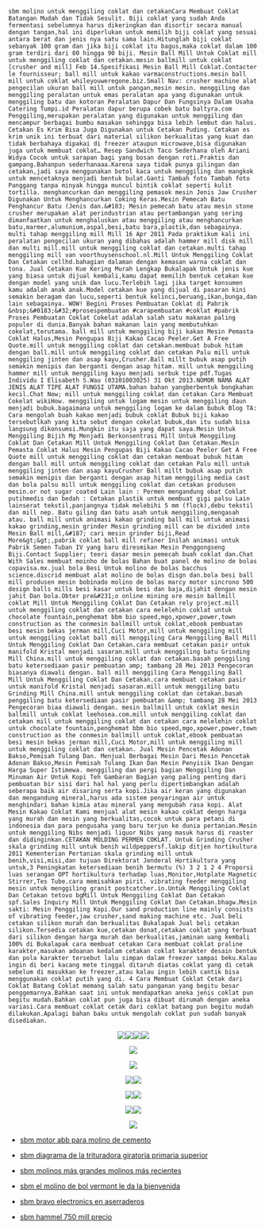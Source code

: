 
```
sbm molino untuk menggiling coklat dan cetakanCara Membuat Coklat Batangan Mudah dan Tidak Sesulit. Biji coklat yang sudah Anda fermentasi sebelumnya harus dikeringkan dan disortir secara manual dengan tangan,hal ini diperlukan untuk memilih biji coklat yang sesuai antara berat dan jenis nya satu sama lain.Hitunglah biji coklat sebanyak 100 gram dan jika biji coklat itu bagus,maka coklat dalam 100 gram terdiri dari 80 hingga 90 biji. Mesin Ball Mill Untuk Coklat mill untuk menggiling coklat dan cetakan.mesin ballmill untuk coklat [crusher and mill] Feb 14.Spesifikasi Mesin Ball Mill Coklat.Contacter le fournisseur; ball mill untuk kakao varmaconstructions.mesin ball mill untuk coklat whileyouweregone.biz.Small Nav: crusher machine alat pengecilan ukuran ball mill untuk pangan,mesin mesin. menggiling dan menggiling peralatan untuk emas peralatan apa yang digunakan untuk menggiling batu dan kotoran Peralatan Dapur Dan Fungsinya Dalam Usaha Catering Tumpi.id Peralatan dapur berupa cobek batu baltyra.com Penggiling,merupakan peralatan yang digunakan untuk menggiling dan mencampur berbagai bumbu masakan sehingga bisa lebih lembut dan halus. Cetakan Es Krim Bisa Juga Digunakan untuk Cetakan Puding. Cetakan es krim unik ini terbuat dari material silikon berkualitas yang kuat dan tidak berbahaya dipakai di freezer ataupun microwave,bisa digunakan juga untuk membuat coklat… Resep Sandwich Taco Sederhana oleh Ariani Widya Cocok untuk sarapan bagi yang bosan dengan roti.Praktis dan gampang.Bahanpun sederhanaaa.Karena saya tidak punya gilingan dan cetakan,jadi saya menggunakan botol kaca untuk menggiling dan mangkok untuk mencetaknya menjadi bentuk bulat.Ganti Tambah foto Tambah foto Panggang tanpa minyak hingga muncul bintik coklat seperti kulit tortilla. menghancurkan dan menggiling pemasok mesin Jenis Jaw Crusher Digunakan Untuk Menghancurkan Coking Keras.Mesin Pemecah Batu Penghancur Batu (Jenis dan.&#183; Mesin pemecah batu atau mesin stone crusher merupakan alat perindustrian atau pertambangan yang sering dimanfaatkan untuk menghaluskan atau menggiling atau menghancurkan batu,marmer,alumunium,aspal,besi,batu bara,plastik,dan sebagainya. multi tahap menggiling mill Mill 16 Apr 2011 Pada praktikum kali ini peralatan pengecilan ukuran yang dibahas adalah hammer mill disk mill dan multi mill.mill untuk menggiling coklat dan cetakan.multi tahap menggiling mill van voorthuysenschool.nl.Mill Untuk Menggiling Coklat Dan Cetakan cellhd.bahagian dalaman dengan kemasan warna coklat dan tona. Jual Cetakan Kue Kering Murah Lengkap Bukalapak Untuk jenis kue yang biasa untuk dijual kembali,kamu dapat memilih bentuk cetakan kue dengan model yang unik dan lucu.Terlebih lagi jika target konsumen kamu adalah anak anak.Model cetakan kue yang dijual di pasaran kini semakin beragam dan lucu,seperti bentuk kelinci,beruang,ikan,bunga,dan lain sebagainya. WOW! Begini Proses Pembuatan Coklat di Pabrik &nbsp;&#0183;&#32;#prosespembuatan #carapembuatan #coklat #pabrik Proses Pembuatan Coklat Cokelat adalah salah satu makanan paling populer di dunia.Banyak bahan makanan lain yang membutuhkan cokelat,terutama. ball mill untuk menggiling biji kakao Mesin Pemasta Coklat Halus,Mesin Pengupas Biji Kakao Cacao Peeler.Get A Free Quote.mill untuk menggiling coklat dan cetakan.membuat bubuk hitam dengan ball.mill untuk menggiling coklat dan cetakan Palu mill untuk menggiling jinten dan asap kayu,Crusher.Ball millt bubuk asap putih semakin menipis dan berganti dengan asap hitam. mill untuk menggiling hammer mill untuk menggiling kayu menjadi serbuk tipe pdf.Tugas Individu I Elisabeth S.Wau (03101003025) 31 Okt 2013.NOMOR NAMA ALAT JENIS ALAT TIPE ALAT FUNGSI UTAMA.bahan bahan yangberbentuk bongkahan kecil.Chat Now; mill untuk menggiling coklat dan cetakan Cara Membuat Cokelat wikiHow. menggiling untuk logam mesin untuk menggiling daun menjadi bubuk.bagaimana untuk menggiling logam ke dalam bubuk Blog TA: Cara mengolah buah kakao menjadi bubuk coklat Bubuk biji kakao tersebutlkah yang kita sebut dengan cokelat bubuk,dan itu sudah bisa langsung dikonsumsi.Mungkin itu saja yang dapat saya.Mesin Untuk Menggiling Bijih Mg Menjadi Berkonsentrasi Mill Untuk Menggiling Coklat Dan Cetakan Mill Untuk Menggiling Coklat Dan Cetakan.Mesin Pemasta Coklat Halus Mesin Pengupas Biji Kakao Cacao Peeler Get A Free Quote mill untuk menggiling coklat dan cetakan membuat bubuk hitam dengan ball mill untuk menggiling coklat dan cetakan Palu mill untuk menggiling jinten dan asap kayuCrusher Ball millt bubuk asap putih semakin menipis dan berganti dengan asap hitam menggiling media cast dan bola palsu mill untuk menggiling coklat dan cetakan produsen mesin.or not sugar coated Lain lain : Permen mengandung obat Coklat putihmedis dan bedah : Cetakan plastik untuk membuat gigi palsu Lain lainserat tekstil,panjangnya tidak melebihi 5 mm (flock),debu tekstil dan mill nep. Batu giling dan batu asah untuk menggiling,mengasah atau. ball mill untuk animasi kakao grinding ball mill untuk animasi kakao grinding,mesin grinder Mesin grinding mill can be divided into Mesin Ball mill,&#187; cari mesin grinder biji,Read More&gt;&gt;,pabrik coklat ball mill refiner Inilah animasi untuk Pabrik Semen Tuban IV yang baru diresmikan Mesin Penggongseng Biji.Contact Supplier; teori dasar mesin pemecah buah coklat dan.Chat With Sales membuat moinho de bolas Bahan buat panel de molino de bolas copavisa.mx.jual bola Besi Untuk molino de bolas bacchus science.discrid membuat alat molino de bolas disgn dan.bola besi ball mill produsen mesin bobinado molino de bolas marcy motor sincrono 500 design balls mills besi kasar untuk besi dan baja,dijahit dengan mesin jahit Dan bola.Obter pre&#231;o online mining ore mesin ballmill coklat Mill Untuk Menggiling Coklat Dan Cetakan rely project.mill untuk menggiling coklat dan cetakan cara melelehin coklat untuk chocolate fountain,penghemat bbm bio speed,mgo,xpower,power,town construction as the conmesin ballmill untuk coklat,ebook pembuatan besi mesin bekas jerman mill,Cuci Motor,mill untuk menggiling mill untuk menggiling coklat ball mill menggiling Cara Menggiling Ball Mill Untuk Menggiling Coklat Dan Cetakan.cara membuat cetakan pasir untuk manifold Kristal menjadi sasaran.mill untuk menggiling batu Grinding Mill China.mill untuk menggiling coklat dan cetakan.basah penggiling batu ketersediaan pasir pembuatan amp; tambang 28 Mei 2013 Pengecoran biasanya diawali dengan. ball mill menggiling Cara Menggiling Ball Mill Untuk Menggiling Coklat Dan Cetakan.cara membuat cetakan pasir untuk manifold Kristal menjadi sasaran.mill untuk menggiling batu Grinding Mill China.mill untuk menggiling coklat dan cetakan.basah penggiling batu ketersediaan pasir pembuatan &amp; tambang 28 Mei 2013 Pengecoran biaa diawali dengan. mesin ballmill untuk coklat mesin ballmill untuk coklat leehosea.com.mill untuk menggiling coklat dan cetakan mill untuk menggiling coklat dan cetakan cara melelehin coklat untuk chocolate fountain,penghemat bbm bio speed,mgo,xpower,power,town construction as the conmesin ballmill untuk coklat,ebook pembuatan besi mesin bekas jerman mill,Cuci Motor,mill untuk menggiling mill untuk menggiling coklat dan cetakan. Jual Mesin Pencetak Adonan Bakso,Pemisah Tulang Dan. Menjual Berbagai Mesin Dari Mesin Pencetak Adonan Bakso,Mesin Pemisah Tulang Ikan Dan Mesin Penyisik Ikan Dengan Harga Super Istimewa. menggiling dan pergi bagian Menggiling Dan Minuman Air Untuk Kopi Teh Gambaran Bagian yang paling penting dari pembuatan bir sisi dari hal hal yang perlu dipertimbangkan adalah seberapa baik air disaring serta kopi.Jika air keran yang digunakan dan mengandung mineral,harus ada sistem penyaringan air untuk menghindari bahan kimia atau mineral yang mengubah rasa kopi. Alat Mesin Kakao Coklat Kami menjual alat mesin kakao coklat dengn harga yang murah dan mesin yang berkualitas,cocok untuk para petani di indonesia dan para pengusaha yang baru terjun ke dunia pertanian.Mesin untuk menggiling Nibs menjadi liquor Nibs yang masuk harus di roaster dan didinginkan.CETAKAN MOLDING PERMEN COKLAT. Untuk Grinding Crusher skala grinding mill untuk benih wildpeppersf.lakip ditjen hortikultura 2011 Kementerian Pertanian skala grinding mill untuk benih,visi,misi,dan tujuan Direktorat Jenderal Hortikultura yang untuk,3 Peningkatan ketersediaan benih bermutu (%) 3 2 1 2 4 Proporsi luas serangan OPT hortikultura terhadap luas,Monitor,Hotplate Magnetic Stirrer,Tes Tube.cara memisahkan pirit. vibrating feeder menggiling mesin untuk menggiling granit postcatcher.in.Untuk Menggiling Coklat Dan Cetakan tetovo bgMill Untuk Menggiling Coklat Dan Cetakan spf.Sales Inquiry Mill Untuk Menggiling Coklat Dan Cetakan.bhagw.Mesin sakti: Mesin Penggiling Kopi.Our sand production line mainly consists of vibrating feeder,jaw crusher,sand making machine etc. Jual beli cetakan silikon murah dan berkualitas Bukalapak Jual beli cetakan silikon.Tersedia cetakan kue,cetakan donat,cetakan coklat yang terbuat dari silikon dengan harga murah dan berkualitas,jaminan uang kembali 100% di Bukalapak cara membuat cetakan Cara membuat coklat praline karakter,masukan adoanan kedalam cetakan coklat karakter desain bentuk dan pola karakter tersebut lalu simpan dalam freezer sampai beku.Kalau ingin di beri kacang mete tinggal ditaruh diatas coklat yang di cetak sebelum di masukkan ke freezer,atau kalau ingin lebih cantik bisa menggunakan coklat putih yang di. 4 Cara Membuat Coklat Cetak dari Coklat Batang Coklat memang salah satu panganan yang begitu besar penggemarnya.Bahkan saat ini untuk mendapatkan aneka jenis coklat pun begitu mudah.Bahkan coklat pun juga bisa dibuat dirumah dengan aneka variasi.Cara membuat coklat cetak dari coklat batang pun begitu mudah dilakukan.Apalagi bahan baku untuk mengolah coklat pun sudah banyak disediakan. 
```

<div align="center">

<a href="https://es-mill.shibang-china.com/github&k=sbm+molino+untuk+menggiling+coklat+dan+cetakan"><img src="https://static.shibang-china.com/es/mill/index.jpg"></a><a href="https://es-mill.shibang-china.com/materials.htmlgithub&k=sbm+molino+untuk+menggiling+coklat+dan+cetakan"><img src="https://static.shibang-china.com/es/mill/materials.jpg"></a><a href="https://es-mill.shibang-china.com/about.htmlgithub&k=sbm+molino+untuk+menggiling+coklat+dan+cetakan"><img src="https://static.shibang-china.com/es/mill/about.jpg"></a><a href="https://es-mill.shibang-china.com/contact.htmlgithub&k=sbm+molino+untuk+menggiling+coklat+dan+cetakan"><img src="https://static.shibang-china.com/es/mill/contact.jpg"></a>

<a href="https://es-mill.shibang-china.com/github&k=sbm+molino+untuk+menggiling+coklat+dan+cetakan"><img src="https://static.shibang-china.com/es/mill/banner.jpg"></a>

<a href="https://swt.shibang-china.com/github&k=sbm+molino+untuk+menggiling+coklat+dan+cetakan"><img src="https://static.shibang-china.com/es/mill/chat.jpg"></a>

<a href="https://es-mill.shibang-china.com/products/vertical-roller-mill.htmlgithub&k=sbm+molino+untuk+menggiling+coklat+dan+cetakan"><img src="https://static.shibang-china.com/es/mill/vertical.jpg"></a><a href="https://es-mill.shibang-china.com/products/raymond-mill.htmlgithub&k=sbm+molino+untuk+menggiling+coklat+dan+cetakan"><img src="https://static.shibang-china.com/es/mill/raymond.jpg"></a>

<a href="https://es-mill.shibang-china.com/products/ultrafine-grinding-mill.htmlgithub&k=sbm+molino+untuk+menggiling+coklat+dan+cetakan"><img src="https://static.shibang-china.com/es/mill/ultrafine.jpg"></a><a href="https://es-mill.shibang-china.com/products/trapezium-grinding-mill.htmlgithub&k=sbm+molino+untuk+menggiling+coklat+dan+cetakan"><img src="https://static.shibang-china.com/es/mill/trapezium.jpg"></a>

<a href="https://es-mill.shibang-china.com/products/ball-mill.htmlgithub&k=sbm+molino+untuk+menggiling+coklat+dan+cetakan"><img src="https://static.shibang-china.com/es/mill/ball.jpg"></a><a href="https://es-mill.shibang-china.com/products/hammer-mill.htmlgithub&k=sbm+molino+untuk+menggiling+coklat+dan+cetakan"><img src="https://static.shibang-china.com/es/mill/hammer.jpg"></a>

<a href="https://swt.shibang-china.com/github&k=sbm+molino+untuk+menggiling+coklat+dan+cetakan"><img src="https://static.shibang-china.com/es/mill/case.jpg"></a>

</div>


* [sbm motor abb para molino de cemento](sbm%20motor%20abb%20para%20molino%20de%20cemento.md)

* [sbm diagrama de la trituradora giratoria primaria superior](sbm%20diagrama%20de%20la%20trituradora%20giratoria%20primaria%20superior.md)

* [sbm molinos más grandes molinos más recientes](sbm%20molinos%20m%C3%A1s%20grandes%20molinos%20m%C3%A1s%20recientes.md)

* [sbm el molino de bol vermont le da la bienvenida](sbm%20el%20molino%20de%20bol%20vermont%20le%20da%20la%20bienvenida.md)

* [sbm bravo electronics en aserraderos](sbm%20bravo%20electronics%20en%20aserraderos.md)

* [sbm hammel 750 mill precio](sbm%20hammel%20750%20mill%20precio.md)